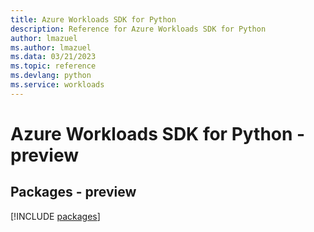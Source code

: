 ```yaml
---
title: Azure Workloads SDK for Python
description: Reference for Azure Workloads SDK for Python
author: lmazuel
ms.author: lmazuel
ms.data: 03/21/2023
ms.topic: reference
ms.devlang: python
ms.service: workloads
---
```

# Azure Workloads SDK for Python - preview
## Packages - preview
[!INCLUDE [packages](workloads-index.md)]